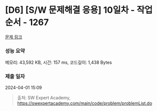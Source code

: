 # [D6] [S/W 문제해결 응용] 10일차 - 작업순서 - 1267 

[문제 링크](https://swexpertacademy.com/main/code/problem/problemDetail.do?contestProbId=AV18TrIqIwUCFAZN) 

### 성능 요약

메모리: 43,592 KB, 시간: 157 ms, 코드길이: 1,438 Bytes

### 제출 일자

2024-04-01 15:09



> 출처: SW Expert Academy, https://swexpertacademy.com/main/code/problem/problemList.do